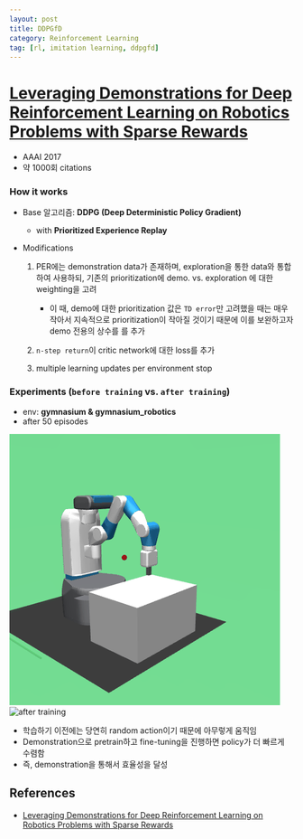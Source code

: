 ```yaml
---
layout: post
title: DDPGfD
category: Reinforcement Learning
tag: [rl, imitation learning, ddpgfd]
---
```


# [Leveraging Demonstrations for Deep Reinforcement Learning on Robotics Problems with Sparse Rewards](https://arxiv.org/pdf/1707.08817)

- AAAI 2017
- 약 1000회 citations

### How it works

- Base 알고리즘: **DDPG (Deep Deterministic Policy Gradient)**
    - with **Prioritized Experience Replay**

- Modifications
    1. PER에는 demonstration data가 존재하며, exploration을 통한 data와 통합하여 사용하되, 기존의 prioritization에 demo. vs. exploration 에 대한 weighting을 고려
        - 이 때, demo에 대한 prioritization 값은 `TD error`만 고려했을 때는 매우 작아서 지속적으로 prioritization이 작아질 것이기 때문에 이를 보완하고자 demo 전용의 상수를 를 추가
        
    2. `n-step return`이 critic network에 대한 loss를 추가
    3. multiple learning updates per environment stop

### Experiments (`before training` vs. `after training`)

- env: **gymnasium & gymnasium_robotics**
- after 50 episodes

<img src='/assets/reinforcement_learning/ddpgfd/before_training.gif' alt='before training'>
<img src='/assets/reinforcement_learning/ddpgfd/after_training.gif' alt='after training'>

- 학습하기 이전에는 당연히 random action이기 때문에 아무렇게 움직임
- Demonstration으로 pretrain하고 fine-tuning을 진행하면 policy가 더 빠르게 수렴함
- 즉, demonstration을 통해서 효율성을 달성


## References
 
- [Leveraging Demonstrations for Deep Reinforcement Learning on Robotics Problems with Sparse Rewards](https://arxiv.org/pdf/1707.08817)